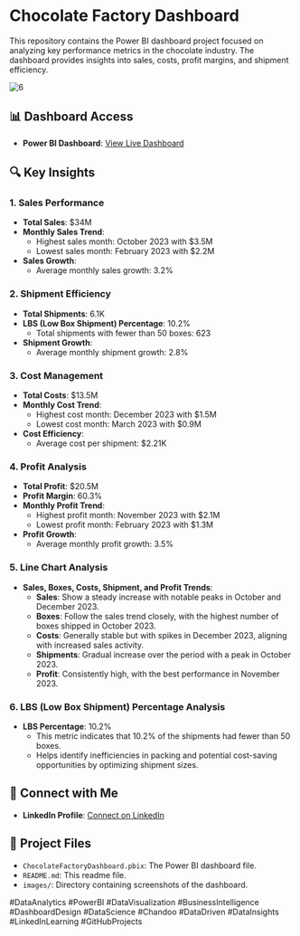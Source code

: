 # Chocolate Factory Dashboard

This repository contains the Power BI dashboard project focused on analyzing key performance metrics in the chocolate industry. The dashboard provides insights into sales, costs, profit margins, and shipment efficiency.

![6](https://github.com/user-attachments/assets/0892257b-3134-49de-9440-3738c116ea72)


## 📊 Dashboard Access

- **Power BI Dashboard**: [View Live Dashboard](https://app.powerbi.com/view?r=eyJrIjoiMmYwZTVmMzAtZTIxNS00YjE4LTg3MWMtMDFhZTIzZGVjOTQ4IiwidCI6IjQyNDUzOGI5LTIwNzctNGRkMC04YmZjLTJlNWMwZTg2N2RhMCIsImMiOjl9)

## 🔍 Key Insights

### 1. Sales Performance
- **Total Sales**: $34M
- **Monthly Sales Trend**:
  - Highest sales month: October 2023 with $3.5M
  - Lowest sales month: February 2023 with $2.2M
- **Sales Growth**:
  - Average monthly sales growth: 3.2%

### 2. Shipment Efficiency
- **Total Shipments**: 6.1K
- **LBS (Low Box Shipment) Percentage**: 10.2%
  - Total shipments with fewer than 50 boxes: 623
- **Shipment Growth**:
  - Average monthly shipment growth: 2.8%

### 3. Cost Management
- **Total Costs**: $13.5M
- **Monthly Cost Trend**:
  - Highest cost month: December 2023 with $1.5M
  - Lowest cost month: March 2023 with $0.9M
- **Cost Efficiency**:
  - Average cost per shipment: $2.21K

### 4. Profit Analysis
- **Total Profit**: $20.5M
- **Profit Margin**: 60.3%
- **Monthly Profit Trend**:
  - Highest profit month: November 2023 with $2.1M
  - Lowest profit month: February 2023 with $1.3M
- **Profit Growth**:
  - Average monthly profit growth: 3.5%

### 5. Line Chart Analysis
- **Sales, Boxes, Costs, Shipment, and Profit Trends**:
  - **Sales**: Show a steady increase with notable peaks in October and December 2023.
  - **Boxes**: Follow the sales trend closely, with the highest number of boxes shipped in October 2023.
  - **Costs**: Generally stable but with spikes in December 2023, aligning with increased sales activity.
  - **Shipments**: Gradual increase over the period with a peak in October 2023.
  - **Profit**: Consistently high, with the best performance in November 2023.

### 6. LBS (Low Box Shipment) Percentage Analysis
- **LBS Percentage**: 10.2%
  - This metric indicates that 10.2% of the shipments had fewer than 50 boxes.
  - Helps identify inefficiencies in packing and potential cost-saving opportunities by optimizing shipment sizes.

## 💼 Connect with Me

- **LinkedIn Profile**: [Connect on LinkedIn](https://www.linkedin.com/in/your-linkedin-profile)


## 📂 Project Files

- `ChocolateFactoryDashboard.pbix`: The Power BI dashboard file.
- `README.md`: This readme file.
- `images/`: Directory containing screenshots of the dashboard.



#DataAnalytics #PowerBI #DataVisualization #BusinessIntelligence #DashboardDesign #DataScience #Chandoo #DataDriven #DataInsights #LinkedInLearning #GitHubProjects
